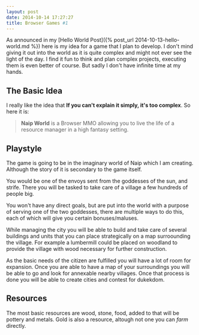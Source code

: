 ```yaml
---
layout: post
date: 2014-10-14 17:27:27
title: Browser Games #1
---
```


As announced in my [Hello World Post]({% post_url 2014-10-13-hello-world.md %})
here is my idea for a game that I plan to develop. I don't mind giving it out
into the world as it is quite complex and might not ever see the light of the
day. I find it fun to think and plan complex projects, executing them is even
better of course. But sadly I don't have infinite time at my hands.

The Basic Idea
--------------

I really like the idea that **If you can't explain it simply, it's too
complex**. So here it is:

> **Naip World** is a Browser MMO allowing you to live the life of a resource
> manager in a high fantasy setting.

Playstyle
---------

The game is going to be in the imaginary world of Naip which I am creating.
Although the story of it is secondary to the game itself.

You would be one of the envoys sent from the goddesses of the sun, and strife.
There you will be tasked to take care of a village a few hundreds of people big.

You won't have any direct goals, but are put into the world with a purpose of
serving one of the two goddesses, there are multiple ways to do this, each of
which will give you certain bonuses/maluses.

While managing the city you will be able to build and take care of several
buildings and units that you can place strategically on a map surroounding the
village. For example a lumbermill could be placed on woodland to provide the
village with wood necessary for further construction.

As the basic needs of the citizen are fulfilled you will have a lot of room for
expansion. Once you are able to have a map of your surroundings you will be able
to go and look for annexable nearby villages. Once that process is done you will
be able to create cities and contest for dukekdom.

Resources
---------

The most basic resources are wood, stone, food, added to that will be pottery
and metals. Gold is also a resource, altough not one you can *farm* directly.
